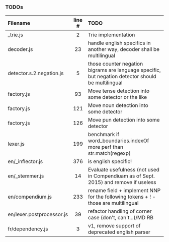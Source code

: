 ### TODOs
| Filename | line # | TODO
|:------|:------:|:------
| _trie.js | 2 | Trie implementation
| decoder.js | 23 | handle english specifics in another way, decoder shall be multilingual
| detector.s.2.negation.js | 5 | those counter negation bigrams are language specific, but negation detector should be multilingual
| factory.js | 93 | Move tense detection into some detector or the like
| factory.js | 121 | Move noun detection into some detector
| factory.js | 126 | Move pun detection into some detector
| lexer.js | 199 | benchmark if word_boundaries.indexOf more perf than str.match(regexp)
| en/_inflector.js | 376 | is english specific!
| en/_stemmer.js | 14 | Evaluate usefulness (not used in Compendiuam as of Sept. 2015) and remove if useless
| en/compendium.js | 233 | rename field + implement NNP for the following tokens + ! - those are multilingual
| en/lexer.postprocessor.js | 39 | refactor handling of corner case (don't, can\'t...)/MD RB
| fr/dependency.js | 3 | v1, remove support of deprecated english parser